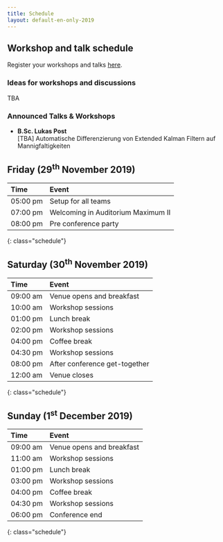 ```yaml
---
title: Schedule
layout: default-en-only-2019
---
```


## Workshop and talk schedule

Register your workshops and talks <a href="https://rohow.de/mopad">here</a>.

### Ideas for workshops and discussions

TBA

### Announced Talks & Workshops

* **B.Sc. Lukas Post**  
[TBA] Automatische Differenzierung von Extended Kalman Filtern auf Mannigfaltigkeiten

## Friday (29<sup>th</sup> November 2019)

| Time     | Event                              |
| :------  | :-------                           |
| 05:00 pm | Setup for all teams                |
| 07:00 pm | Welcoming in Auditorium Maximum II |
| 08:00 pm | Pre conference party               |
{: class="schedule"}

## Saturday (30<sup>th</sup> November 2019)

| Time     | Event                                                                                  |
| :------  | :-------                                                                               |
| 09:00 am | Venue opens and breakfast                                                              |
| 10:00 am | Workshop sessions                                                                      |
| 01:00 pm | Lunch break                                                                            |
| 02:00 pm | Workshop sessions                                                                      |
| 04:00 pm | Coffee break                                                                           |
| 04:30 pm | Workshop sessions                                                                      |
| 08:00 pm | After conference get-together                                                          |
| 12:00 am | Venue closes                                                                           |
{: class="schedule"}

## Sunday (1<sup>st</sup> December 2019)

| Time     | Event                                                                                               |
| :------  | :-------                                                                                            |
| 09:00 am | Venue opens and breakfast                                                                           |
| 11:00 am | Workshop sessions                                                                                   |
| 01:00 pm | Lunch break                                                                                         |
| 03:00 pm | Workshop sessions                                                                                   |
| 04:00 pm | Coffee break                                                                                        |
| 04:30 pm | Workshop sessions                                                                                   |
| 06:00 pm | Conference end                                                                                      |
{: class="schedule"}
